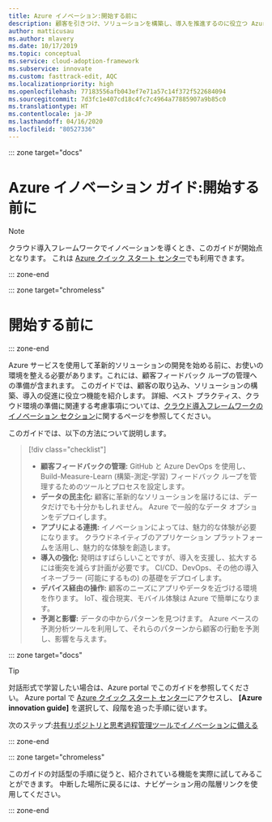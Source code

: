 ```yaml
---
title: Azure イノベーション:開始する前に
description: 顧客を引きつけ、ソリューションを構築し、導入を推進するのに役立つ Azure 機能を使用して、クラウド イノベーションのために環境を準備します。
author: matticusau
ms.author: mlavery
ms.date: 10/17/2019
ms.topic: conceptual
ms.service: cloud-adoption-framework
ms.subservice: innovate
ms.custom: fasttrack-edit, AQC
ms.localizationpriority: high
ms.openlocfilehash: 77183556afb043ef7e71a57c14f372f522684094
ms.sourcegitcommit: 7d3fc1e407cd18c4fc7c4964a77885907a9b85c0
ms.translationtype: HT
ms.contentlocale: ja-JP
ms.lasthandoff: 04/16/2020
ms.locfileid: "80527336"
---
```

::: zone target="docs"

# <a name="azure-innovation-guide-before-you-start"></a>Azure イノベーション ガイド:開始する前に

> [!NOTE]
> クラウド導入フレームワークでイノベーションを導くとき、このガイドが開始点となります。 これは [Azure クイック スタート センター](https://portal.azure.com/?feature.quickstart=true#blade/Microsoft_Azure_Resources/QuickstartCenterBlade)でも利用できます。

::: zone-end

::: zone target="chromeless"

# <a name="before-you-start"></a>開始する前に

::: zone-end

Azure サービスを使用して革新的ソリューションの開発を始める前に、お使いの環境を整える必要があります。これには、顧客フィードバック ループの管理への準備が含まれます。 このガイドでは、顧客の取り込み、ソリューションの構築、導入の促進に役立つ機能を紹介します。 詳細、ベスト プラクティス、クラウド環境の準備に関連する考慮事項については、[クラウド導入フレームワークのイノベーション セクション](../index.md)に関するページを参照してください。

このガイドでは、以下の方法について説明します。

> [!div class="checklist"]
>
> - **顧客フィードバックの管理:** GitHub と Azure DevOps を使用し、Build-Measure-Learn (構築-測定-学習) フィードバック ループを管理するためのツールとプロセスを設定します。
> - **データの民主化:** 顧客に革新的なソリューションを届けるには、データだけでも十分かもしれません。 Azure で一般的なデータ オプションをデプロイします。
> - **アプリによる連携:** イノベーションによっては、魅力的な体験が必要になります。 クラウドネイティブのアプリケーション プラットフォームを活用し、魅力的な体験を創造します。
> - **導入の強化:** 発明はすばらしいことですが、導入を支援し、拡大するには衝突を減らす計画が必要です。 CI/CD、DevOps、その他の導入イネーブラー (可能にするもの) の基礎をデプロイします。
> - **デバイス経由の操作:** 顧客のニーズにアプリやデータを近づける環境を作ります。 IoT、複合現実、モバイル体験は Azure で簡単になります。
> - **予測と影響:** データの中からパターンを見つけます。 Azure ベースの予測分析ツールを利用して、それらのパターンから顧客の行動を予測し、影響を与えます。

::: zone target="docs"

> [!TIP]
> 対話形式で学習したい場合は、Azure portal でこのガイドを参照してください。 Azure portal で [Azure クイック スタート センター](https://portal.azure.com/?feature.quickstart=true#blade/Microsoft_Azure_Resources/QuickstartCenterBlade)にアクセスし、 **[Azure innovation guide]** を選択して、段階を追った手順に従います。

次のステップ:[共有リポジトリと思考過程管理ツールでイノベーションに備える](./adoption.md)

::: zone-end

::: zone target="chromeless"

このガイドの対話型の手順に従うと、紹介されている機能を実際に試してみることができます。 中断した場所に戻るには、ナビゲーション用の階層リンクを使用してください。

::: zone-end

